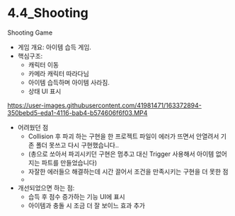 # 4.4_Shooting
Shooting Game 


- 게임 개요: 아이템 습득 게임.
- 핵심구조: 
  - 캐릭터 이동   
  - 카메라 캐릭터 따라다님 
  - 아이템 습득하며 아이템 사라짐. 
  - 상태 UI 표시 

https://user-images.githubusercontent.com/41981471/163372894-350bebd5-eda1-4116-bab4-b574606f6f03.MP4


- 어려웠던 점
    - Collision 후 파괴 하는 구현을 한 프로젝트 파일이 에러가 뜨면서 안열려서 기존 폴더 못쓰고 다시 구현했습니다..
    - (총으로 쏘아서 파괴시키던 구현은 멈추고 대신 Trigger 사용해서 아이템 없어지는 파트를 만들었습니다)
    - 자잘한 에러들으 해결하는데 시간 끌어서 조건을 만족시키는 구현을 더 못한 점
    -
- 개선되었으면 하는 점:
    - 습득 후 점수 증가하는 기능 UI에 표시
    - 아이템과 충돌 시 조금 더 잘 보이느 효과 추가
